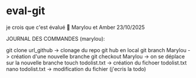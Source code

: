 # eval-git
je crois que c'est évalué 🤯
Marylou et Amber 
23/10/2025

JOURNAL DES COMMANDES (marylou):

git clone url_github -> clonage du repo git hub en local 
git branch Marylou -> création d'une nouvelle branche 
git checkout Marylou -> on se déplace sur la nouvelle branche 
touch todolist.txt -> création du fichoer todolist.txt
nano todolist.txt -> modification du fichier (j'ecris la todo)
 
